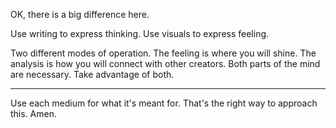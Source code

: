 OK, there is a big difference here.

Use writing to express thinking.
Use visuals to express feeling.

Two different modes of operation.
The feeling is where you will shine. The analysis is how you will connect with other creators. Both parts of the mind are necessary. Take advantage of both.

---

Use each medium for what it's meant for. That's the right way to approach this. Amen.